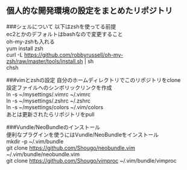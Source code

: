 ## 個人的な開発環境の設定をまとめたリポジトリ  
  
###シェルについて
以下はzshを使ってる前提  
ec2とかのデフォルトはbashなので変更すること  
oh-my-zshも入れる  
  yum install zsh  
  curl -L https://github.com/robbyrussell/oh-my-zsh/raw/master/tools/install.sh | sh  
  chsh  
  
###vimとzshの設定
自分のホームディレクトリでこのリポジトリをclone  
設定ファイルへのシンボリックリンクを作成  
  ln -s ~/mysettings/.vimrc ~/.vimrc  
  ln -s ~/mysettings/.zshrc ~/.zshrc  
  ln -s ~/mysettings/colors ~/.vim/colors  
あとは更新されたらリポジトリをpull  
  
###Vundle/NeoBundleのインストール  
便利なプラグインを使うにはVundle/NeoBundleをインストール  
  mkdir -p ~/.vim/bundle  
  git clone https://github.com/Shougo/neobundle.vim ~/.vim/bundle/neobundle.vim  
  git clone https://github.com/Shougo/vimproc ~/.vim/bundle/vimproc  

